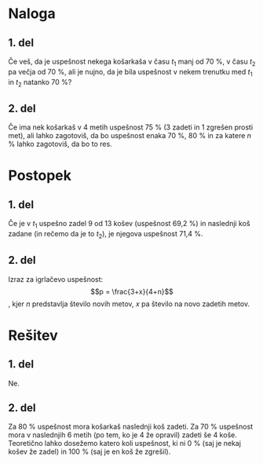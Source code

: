 # Naloga
## 1. del
Če veš, da je uspešnost nekega košarkaša v času $t_1$ manj od 70 %, v času $t_2$ pa večja od 70 %,
ali je nujno, da je bila uspešnost v nekem trenutku med $t_1$ in $t_2$ natanko 70 %?

## 2. del
Če ima nek košarkaš v 4 metih uspešnost 75 % (3 zadeti in 1 zgrešen prosti met), ali lahko zagotoviš, da bo uspešnost enaka 70 %, 80 % in za katere $n$ % lahko zagotoviš, da bo to res.

# Postopek
## 1. del
Če je v $t_1$ uspešno zadel 9 od 13 košev (uspešnost 69,2 %) in naslednji koš zadane (in rečemo da je to $t_2$), je njegova uspešnost 71,4 %.

## 2. del
Izraz za igrlačevo uspešnost:
$$p = \frac{3+x}{4+n}$$,
kjer $n$ predstavlja število novih metov, $x$ pa število na novo zadetih metov.


# Rešitev
## 1. del
Ne.
## 2. del
Za 80 % uspešnost mora košarkaš naslednji koš zadeti. Za 70 % uspešnost mora v naslednjih 6 metih (po tem, ko je 4 že opravil) zadeti še 4 koše. Teoretično lahko dosežemo katero koli uspešnost, ki ni 0 % (saj je nekaj košev že zadel) in 100 % (saj je en koš že zgrešil).
